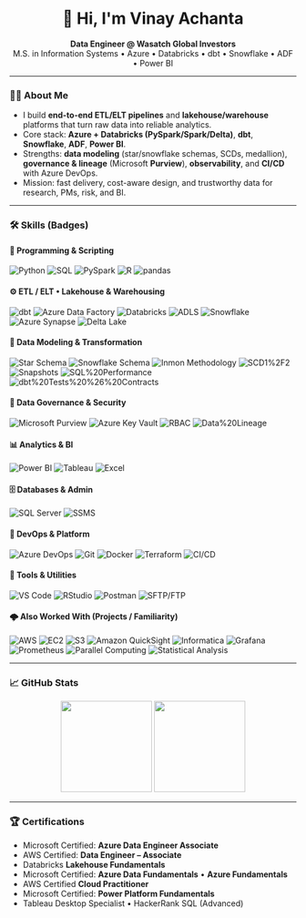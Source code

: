 <h1 align="center">👋 Hi, I'm Vinay Achanta</h1>
<p align="center">
  <strong>Data Engineer @ Wasatch Global Investors</strong><br/>
  M.S. in Information Systems • Azure • Databricks • dbt • Snowflake • ADF • Power BI
</p>

---

### 👨‍💻 About Me

- I build **end-to-end ETL/ELT pipelines** and **lakehouse/warehouse** platforms that turn raw data into reliable analytics.
- Core stack: **Azure + Databricks (PySpark/Spark/Delta)**, **dbt**, **Snowflake**, **ADF**, **Power BI**.
- Strengths: **data modeling** (star/snowflake schemas, SCDs, medallion), **governance & lineage** (Microsoft **Purview**), **observability**, and **CI/CD** with Azure DevOps.
- Mission: fast delivery, cost-aware design, and trustworthy data for research, PMs, risk, and BI.

---

### 🛠️ Skills (Badges)

#### 📜 Programming & Scripting
![Python](https://img.shields.io/badge/Python-3776AB?style=for-the-badge&logo=python&logoColor=white)
![SQL](https://img.shields.io/badge/SQL-316192?style=for-the-badge&logo=postgresql&logoColor=white)
![PySpark](https://img.shields.io/badge/PySpark-EE4C2C?style=for-the-badge&logo=apachespark&logoColor=white)
![R](https://img.shields.io/badge/R-276DC3?style=for-the-badge&logo=r&logoColor=white)
![pandas](https://img.shields.io/badge/pandas-150458?style=for-the-badge&logo=pandas&logoColor=white)

#### ⚙️ ETL / ELT • Lakehouse & Warehousing
![dbt](https://img.shields.io/badge/dbt-FB542B?style=for-the-badge&logo=dbt&logoColor=white)
![Azure Data Factory](https://img.shields.io/badge/Azure%20Data%20Factory-0078D4?style=for-the-badge&logo=microsoft-azure&logoColor=white)
![Databricks](https://img.shields.io/badge/Databricks-EF3E42?style=for-the-badge&logo=databricks&logoColor=white)
![ADLS](https://img.shields.io/badge/Azure%20Data%20Lake%20Storage-0078D4?style=for-the-badge&logo=microsoft-azure&logoColor=white)
![Snowflake](https://img.shields.io/badge/Snowflake-56B9EB?style=for-the-badge&logo=snowflake&logoColor=white)
![Azure Synapse](https://img.shields.io/badge/Azure%20Synapse-008AD7?style=for-the-badge&logo=microsoft-azure&logoColor=white)
![Delta Lake](https://img.shields.io/badge/Delta%20Lake-00A3E0?style=for-the-badge&logo=databricks&logoColor=white)

#### 🧱 Data Modeling & Transformation
![Star Schema](https://img.shields.io/badge/Star%20Schema-0A66C2?style=for-the-badge)
![Snowflake Schema](https://img.shields.io/badge/Snowflake%20Schema-00599C?style=for-the-badge)
![Inmon Methodology](https://img.shields.io/badge/Inmon%20Methodology-6C757D?style=for-the-badge)
![SCD1%2F2](https://img.shields.io/badge/SCD1%2F2-444444?style=for-the-badge)
![Snapshots](https://img.shields.io/badge/Snapshots-6C757D?style=for-the-badge)
![SQL%20Performance](https://img.shields.io/badge/SQL%20Performance-1F6FEB?style=for-the-badge)
![dbt%20Tests%20%26%20Contracts](https://img.shields.io/badge/dbt%20Tests%20%26%20Contracts-FF6F00?style=for-the-badge)

#### 🔐 Data Governance & Security
![Microsoft Purview](https://img.shields.io/badge/Microsoft%20Purview-0078D4?style=for-the-badge&logo=microsoft-azure&logoColor=white)
![Azure Key Vault](https://img.shields.io/badge/Azure%20Key%20Vault-0066B8?style=for-the-badge&logo=microsoft-azure&logoColor=white)
![RBAC](https://img.shields.io/badge/RBAC-555555?style=for-the-badge)
![Data%20Lineage](https://img.shields.io/badge/Data%20Lineage-495057?style=for-the-badge)

#### 📊 Analytics & BI
![Power BI](https://img.shields.io/badge/Power%20BI-F2C811?style=for-the-badge&logo=power-bi&logoColor=000)
![Tableau](https://img.shields.io/badge/Tableau-E97627?style=for-the-badge&logo=tableau&logoColor=white)
![Excel](https://img.shields.io/badge/Microsoft%20Excel-217346?style=for-the-badge&logo=microsoft-excel&logoColor=white)

#### 🗄️ Databases & Admin
![SQL Server](https://img.shields.io/badge/Microsoft%20SQL%20Server-CC2927?style=for-the-badge&logo=microsoft-sql-server&logoColor=white)
![SSMS](https://img.shields.io/badge/SSMS-0078D4?style=for-the-badge&logo=microsoft&logoColor=white)

#### 🧰 DevOps & Platform
![Azure DevOps](https://img.shields.io/badge/Azure%20DevOps-0078D7?style=for-the-badge&logo=azure-devops&logoColor=white)
![Git](https://img.shields.io/badge/Git-F05032?style=for-the-badge&logo=git&logoColor=white)
![Docker](https://img.shields.io/badge/Docker-2496ED?style=for-the-badge&logo=docker&logoColor=white)
![Terraform](https://img.shields.io/badge/Terraform-7B42BC?style=for-the-badge&logo=terraform&logoColor=white)
![CI/CD](https://img.shields.io/badge/CI%2FCD-2E7D32?style=for-the-badge)

#### 🧪 Tools & Utilities
![VS Code](https://img.shields.io/badge/VS%20Code-007ACC?style=for-the-badge&logo=visual-studio-code&logoColor=white)
![RStudio](https://img.shields.io/badge/RStudio-75AADB?style=for-the-badge&logo=rstudio&logoColor=white)
![Postman](https://img.shields.io/badge/Postman-FF6C37?style=for-the-badge&logo=postman&logoColor=white)
![SFTP/FTP](https://img.shields.io/badge/SFTP%2FFTP-5C2D91?style=for-the-badge)

#### 🌩️ Also Worked With (Projects / Familiarity)
![AWS](https://img.shields.io/badge/AWS-232F3E?style=for-the-badge&logo=amazon-aws&logoColor=white)
![EC2](https://img.shields.io/badge/AWS%20EC2-FF9900?style=for-the-badge&logo=amazon-ec2&logoColor=white)
![S3](https://img.shields.io/badge/Amazon%20S3-569A31?style=for-the-badge&logo=amazons3&logoColor=white)
![Amazon QuickSight](https://img.shields.io/badge/Amazon%20QuickSight-232F3E?style=for-the-badge&logo=amazon-aws&logoColor=white)
![Informatica](https://img.shields.io/badge/Informatica-E8572E?style=for-the-badge&logo=informaticacloud&logoColor=white)
![Grafana](https://img.shields.io/badge/Grafana-F46800?style=for-the-badge&logo=grafana&logoColor=white)
![Prometheus](https://img.shields.io/badge/Prometheus-E6522C?style=for-the-badge&logo=prometheus&logoColor=white)
![Parallel Computing](https://img.shields.io/badge/Parallel%20Computing-00599C?style=for-the-badge)
![Statistical Analysis](https://img.shields.io/badge/Statistical%20Analysis-505050?style=for-the-badge)

---

### 📈 GitHub Stats

<p align="center">
  <img height="160em" src="https://github-readme-stats-eight-theta.vercel.app/api?username=svinayachanta&show_icons=true&theme=tokyonight&include_all_commits=true&count_private=true" />
  <img height="160em" src="https://github-readme-stats-eight-theta.vercel.app/api/top-langs/?username=svinayachanta&layout=compact&exclude_lang=java+r&theme=tokyonight" />
</p>

---

### 🏆 Certifications

- Microsoft Certified: **Azure Data Engineer Associate**  
- AWS Certified: **Data Engineer – Associate**  
- Databricks **Lakehouse Fundamentals**  
- Microsoft Certified: **Azure Data Fundamentals** • **Azure Fundamentals**  
- AWS Certified **Cloud Practitioner**  
- Microsoft Certified: **Power Platform Fundamentals**  
- Tableau Desktop Specialist • HackerRank SQL (Advanced)

